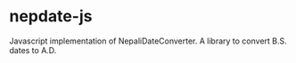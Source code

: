 nepdate-js
==========

Javascript implementation of NepaliDateConverter. A library to convert B.S. dates to A.D. 